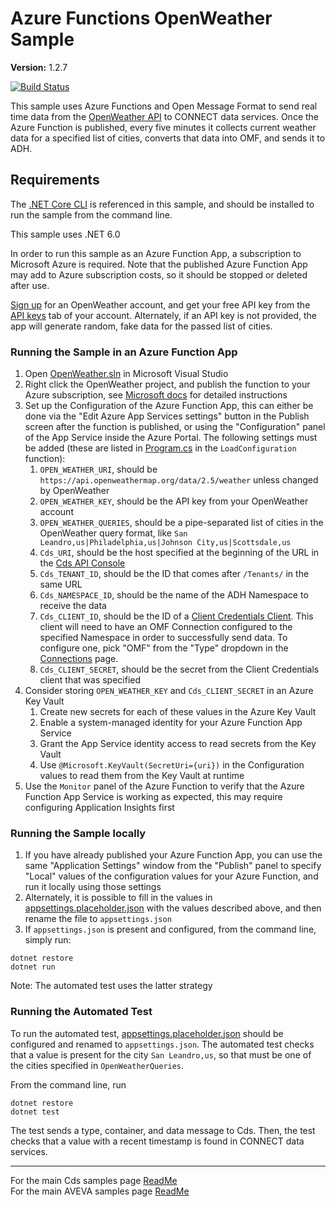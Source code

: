 # Azure Functions OpenWeather Sample

**Version:** 1.2.7

[![Build Status](https://dev.azure.com/AVEVA-VSTS/Cloud%20Platform/_apis/build/status%2Fproduct-readiness%2FOMF%2FAVEVA.sample-omf-azure_functions-dotnet?repoName=AVEVA%2Fsample-omf-azure_functions-dotnet&branchName=main)](https://dev.azure.com/AVEVA-VSTS/Cloud%20Platform/_build/latest?definitionId=16157&repoName=AVEVA%2Fsample-omf-azure_functions-dotnet&branchName=main)

This sample uses Azure Functions and Open Message Format to send real time data from the [OpenWeather API](https://openweathermap.org/api) to CONNECT data services. Once the Azure Function is published, every five minutes it collects current weather data for a specified list of cities, converts that data into OMF, and sends it to ADH.

## Requirements

The [.NET Core CLI](https://docs.microsoft.com/en-us/dotnet/core/tools/) is referenced in this sample, and should be installed to run the sample from the command line.

This sample uses .NET 6.0

In order to run this sample as an Azure Function App, a subscription to Microsoft Azure is required. Note that the published Azure Function App may add to Azure subscription costs, so it should be stopped or deleted after use.

[Sign up](https://home.openweathermap.org/users/sign_up) for an OpenWeather account, and get your free API key from the [API keys](https://home.openweathermap.org/api_keys) tab of your account. Alternately, if an API key is not provided, the app will generate random, fake data for the passed list of cities.

### Running the Sample in an Azure Function App

1. Open [OpenWeather.sln](OpenWeather.sln) in Microsoft Visual Studio
1. Right click the OpenWeather project, and publish the function to your Azure subscription, see [Microsoft docs](https://docs.microsoft.com/en-us/azure/azure-functions/functions-develop-vs#publish-to-azure) for detailed instructions
1. Set up the Configuration of the Azure Function App, this can either be done via the "Edit Azure App Services settings" button in the Publish screen after the function is published, or using the "Configuration" panel of the App Service inside the Azure Portal. The following settings must be added (these are listed in [Program.cs](OpenWeather/Program.cs) in the `LoadConfiguration` function):
   1. `OPEN_WEATHER_URI`, should be `https://api.openweathermap.org/data/2.5/weather` unless changed by OpenWeather
   1. `OPEN_WEATHER_KEY`, should be the API key from your OpenWeather account
   1. `OPEN_WEATHER_QUERIES`, should be a pipe-separated list of cities in the OpenWeather query format, like `San Leandro,us|Philadelphia,us|Johnson City,us|Scottsdale,us`
   1. `Cds_URI`, should be the host specified at the beginning of the URL in the [Cds API Console](https://datahub.connect.aveva.com/apiconsole)
   1. `Cds_TENANT_ID`, should be the ID that comes after `/Tenants/` in the same URL
   1. `Cds_NAMESPACE_ID`, should be the name of the ADH Namespace to receive the data
   1. `Cds_CLIENT_ID`, should be the ID of a [Client Credentials Client](https://datahub.connect.aveva.com/clients). This client will need to have an OMF Connection configured to the specified Namespace in order to successfully send data. To configure one, pick "OMF" from the "Type" dropdown in the [Connections](https://datahub.connect.aveva.com/connections) page.
   1. `Cds_CLIENT_SECRET`, should be the secret from the Client Credentials client that was specified
1. Consider storing `OPEN_WEATHER_KEY` and `Cds_CLIENT_SECRET` in an Azure Key Vault
   1. Create new secrets for each of these values in the Azure Key Vault
   1. Enable a system-managed identity for your Azure Function App Service
   1. Grant the App Service identity access to read secrets from the Key Vault
   1. Use `@Microsoft.KeyVault(SecretUri={uri})` in the Configuration values to read them from the Key Vault at runtime
1. Use the `Monitor` panel of the Azure Function to verify that the Azure Function App Service is working as expected, this may require configuring Application Insights first

### Running the Sample locally

1. If you have already published your Azure Function App, you can use the same "Application Settings" window from the "Publish" panel to specify "Local" values of the configuration values for your Azure Function, and run it locally using those settings
1. Alternately, it is possible to fill in the values in [appsettings.placeholder.json](OpenWeather/appsettings.placeholder.json) with the values described above, and then rename the file to `appsettings.json`
1. If `appsettings.json` is present and configured, from the command line, simply run:

```shell
dotnet restore
dotnet run
```

Note: The automated test uses the latter strategy

### Running the Automated Test

To run the automated test, [appsettings.placeholder.json](OpenWeather/appsettings.placeholder.json) should be configured and renamed to `appsettings.json`. The automated test checks that a value is present for the city `San Leandro,us`, so that must be one of the cities specified in `OpenWeatherQueries`.

From the command line, run

```shell
dotnet restore
dotnet test
```

The test sends a type, container, and data message to Cds. Then, the test checks that a value with a recent timestamp is found in CONNECT data services.

---

For the main Cds samples page [ReadMe](https://github.com/AVEVA/AVEVA-Samples-CloudOperations)  
For the main AVEVA samples page [ReadMe](https://github.com/AVEVA/AVEVA-Samples)
